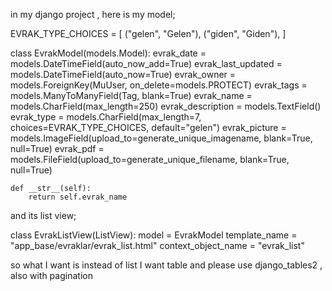 in my django project , here is my model;

EVRAK_TYPE_CHOICES = [
    ("gelen", "Gelen"),
    ("giden", "Giden"),
]


class EvrakModel(models.Model):
    evrak_date = models.DateTimeField(auto_now_add=True)
    evrak_last_updated = models.DateTimeField(auto_now=True)
    evrak_owner = models.ForeignKey(MuUser, on_delete=models.PROTECT)
    evrak_tags = models.ManyToManyField(Tag, blank=True)
    evrak_name = models.CharField(max_length=250)
    evrak_description = models.TextField()
    evrak_type = models.CharField(max_length=7, choices=EVRAK_TYPE_CHOICES, default="gelen")
    evrak_picture = models.ImageField(upload_to=generate_unique_imagename, blank=True, null=True)
    evrak_pdf = models.FileField(upload_to=generate_unique_filename, blank=True, null=True)

    def __str__(self):
        return self.evrak_name
    

and its list view;

class EvrakListView(ListView):
    model = EvrakModel
    template_name = "app_base/evraklar/evrak_list.html"
    context_object_name = "evrak_list"


so what I want is instead of list I want table and please use django_tables2 , also with pagination